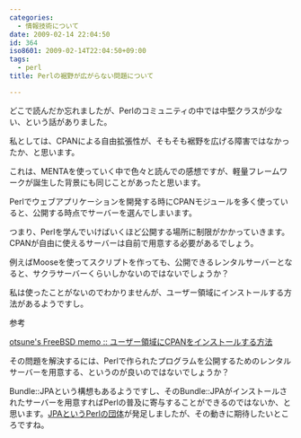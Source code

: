 ```yaml
---
categories:
  - 情報技術について
date: 2009-02-14 22:04:50
id: 364
iso8601: 2009-02-14T22:04:50+09:00
tags:
  - perl
title: Perlの裾野が広がらない問題について

---
```


<p>どこで読んだか忘れましたが、Perlのコミュニティの中では中堅クラスが少ない、という話がありました。</p>

<p>私としては、CPANによる自由拡張性が、そもそも裾野を広げる障害ではなかったか、と思います。</p>

<p>これは、MENTAを使っていく中で色々と読んでの感想ですが、軽量フレームワークが誕生した背景にも同じことがあったと思います。</p>

<p>Perlでウェブアプリケーションを開発する時にCPANモジュールを多く使っていると、公開する時点でサーバーを選んでしまいます。</p>

<p>つまり、Perlを学んでいけばいくほど公開する場所に制限がかかっていきます。CPANが自由に使えるサーバーは自前で用意する必要があるでしょう。</p>

<p>例えばMooseを使ってスクリプトを作っても、公開できるレンタルサーバーとなると、サクラサーバーくらいしかないのではないでしょうか？</p>

<p>私は使ったことがないのでわかりませんが、ユーザー領域にインストールする方法があるようですし。</p>

<p>参考</p>

<p><a href="http://www.otsune.com/bsd/tips/usercpaninstall.html">otsune's FreeBSD memo :: ユーザー領域にCPANをインストールする方法</a></p>

<p>その問題を解決するには、Perlで作られたプログラムを公開するためのレンタルサーバーを用意する、というのが良いのではないでしょうか？</p>

<p>Bundle::JPAという構想もあるようですし、そのBundle::JPAがインストールされたサーバーを用意すればPerlの普及に寄与することができるのではないか、と思います。<a href="http://japan.perlassociation.org/">JPAというPerlの団体</a>が発足しましたが、その動きに期待したいところですね。</p>
    	